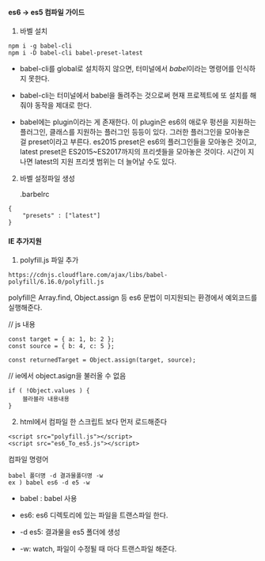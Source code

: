 #### es6 -> es5 컴파일 가이드

1. 바벨 설치

```
npm i -g babel-cli
npm i -D babel-cli babel-preset-latest
```

- babel-cli를 global로 설치하지 않으면, 터미널에서 *babel*이라는 명령어를 인식하지 못한다.

- babel-cli는 터미널에서 babel을 돌려주는 것으로써 현재 프로젝트에 또 설치를 해줘야 동작을 제대로 한다.

- babel에는 plugin이라는 게 존재한다.
  이 plugin은 es6의 애로우 펑션을 지원하는 플러그인, 클래스를 지원하는 플러그인 등등이 있다.
  그러한 플러그인을 모아놓은 걸 preset이라고 부른다.
  es2015 preset은 es6의 플러그인들을 모아놓은 것이고,
  latest preset은 ES2015~ES2017까지의 프리셋들을 모아놓은 것이다.
  시간이 지나면 latest의 지원 프리셋 범위는 더 늘어날 수도 있다.



2. 바벨 설정파일 생성  

   .barbelrc

```
{
	"presets" : ["latest"]
}
```







#### IE 추가지원

1. polyfill.js 파일 추가

```
https://cdnjs.cloudflare.com/ajax/libs/babel-polyfill/6.16.0/polyfill.js
```



polyfill은 Array.find, Object.assign 등 es6 문법이 미지원되는 환경에서 예외코드를 실행해준다.

// js 내용

```
const target = { a: 1, b: 2 };
const source = { b: 4, c: 5 };

const returnedTarget = Object.assign(target, source);
```

// ie에서 object.asign을 불러올 수 없음

```
if ( !Object.values ) {
	블라블라 내용내용
}
```



2. html에서 컴파일 한 스크립트 보다 먼저 로드해준다

```
<script src="polyfill.js"></script>
<script src="es6_To_es5.js"></script>
```









컴파일 명령어

```
babel 폴더명 -d 결과물폴더명 -w
ex ) babel es6 -d e5 -w
```



- babel : babel 사용

- es6: es6 디렉토리에 있는 파일을 트랜스파일 한다.

- -d es5: 결과물을 es5 폴더에 생성

- -w: watch, 파일이 수정될 때 마다 트랜스파일 해준다. 

